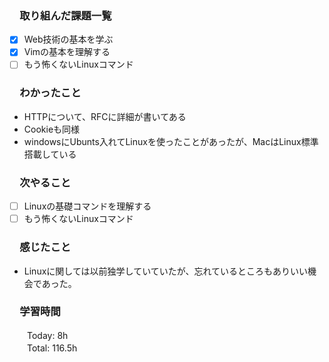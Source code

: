 ### 　取り組んだ課題一覧  
- [x] Web技術の基本を学ぶ  
- [x] Vimの基本を理解する　
- [ ] もう怖くないLinuxコマンド
### 　わかったこと
* HTTPについて、RFCに詳細が書いてある
* Cookieも同様
* windowsにUbunts入れてLinuxを使ったことがあったが、MacはLinux標準搭載している
### 　次やること
- [ ] Linuxの基礎コマンドを理解する
- [ ] もう怖くないLinuxコマンド
### 　感じたこと
* Linuxに関しては以前独学していていたが、忘れているところもありいい機会であった。
### 　学習時間
　　Today: 8h  
　　Total: 116.5h 
